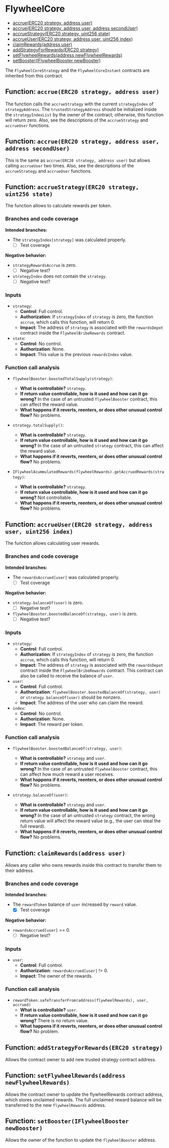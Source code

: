 # FlywheelCore

- [accrue(ERC20 strategy, address user)](#function-accrueerc20-strategy-address-user)
- [accrue(ERC20 strategy, address user, address secondUser)](#function-accrueerc20-strategy-address-user-address-seconduser)
- [accrueStrategy(ERC20 strategy, uint256 state)](#function-accruestrategyerc20-strategy-uint256-state)
- [accrueUser(ERC20 strategy, address user, uint256 index)](#function-accrueusererc20-strategy-address-user-uint256-index)
- [claimRewards(address user)](#function-claimrewardsaddress-user)
- [addStrategyForRewards(ERC20 strategy)](#function-addstrategyforrewardserc20-strategy)
- [setFlywheelRewards(address newFlywheelRewards)](#function-setflywheelrewardsaddress-newflywheelrewards)
- [setBooster(IFlywheelBooster newBooster)](#function-setboosteriflywheelbooster-newbooster)


The `FlywheelCoreStrategy` and the `FlywheelCoreInstant` contracts are inherited from this contract.

## Function: `accrue(ERC20 strategy, address user)`

The function calls the `accrueStrategy` with the current `strategyIndex` of `strategyAddress`. The `trustedStrategyAddress` should be initialized inside the `strategyIndexList` by the owner of the contract; otherwise, this function will return zero. Also, see the descriptions of the `accrueStrategy` and `accrueUser` functions.

## Function: `accrue(ERC20 strategy, address user, address secondUser)`

This is the same as `accrue(ERC20 strategy, address user)` but allows calling `accrueUser` two times. Also, see the descriptions of the `accrueStrategy` and `accrueUser` functions.

## Function: `accrueStrategy(ERC20 strategy, uint256 state)`

The function allows to calculate rewards per token.

### Branches and code coverage

**Intended branches:**

- The `strategyIndex[strategy]` was calculated properly.
  - [ ] Test coverage

**Negative behavior:**

- `strategyRewardsAccrue` is zero.
  - [ ] Negative test?
- `strategyIndex` does not contain the `strategy`.
  - [ ] Negative test?

### Inputs

- `strategy`:
  - **Control**: Full control.
  - **Authorization**: If `strategyIndex` of `strategy` is zero, the function `accrue`, which calls this function, will return 0.
  - **Impact**: The address of `strategy` is associated with the `rewardsDepot` contract inside the `FlywheelBribeRewards` contract.
- `state`:
  - **Control**: No control.
  - **Authorization**: None.
  - **Impact**: This value is the previous `rewardsIndex` value.

### Function call analysis

- `flywheelBooster.boostedTotalSupply(strategy)`:

  - **What is controllable?** `strategy`.
  - **If return value controllable, how is it used and how can it go wrong?** In the case of an untrusted `flywheelBooster` contract, this can affect the reward value.
  - **What happens if it reverts, reenters, or does other unusual control flow?** No problems.

- `strategy.totalSupply()`:

  - **What is controllable?** `strategy`.
  - **If return value controllable, how is it used and how can it go wrong?** In the case of an untrusted `strategy` contract, this can affect the reward value.
  - **What happens if it reverts, reenters, or does other unusual control flow?** No problems.

- `IFlywheelAcummulatedRewards(flywheelRewards).getAccruedRewards(strategy)`:
  - **What is controllable?** `strategy`.
  - **If return value controllable, how is it used and how can it go wrong?** Not controllable.
  - **What happens if it reverts, reenters, or does other unusual control flow?** No problems.

## Function: `accrueUser(ERC20 strategy, address user, uint256 index)`

The function allows calculating user rewards.

### Branches and code coverage

**Intended branches:**

- The `rewardsAccrued[user]` was calculated properly.
  - [ ] Test coverage

**Negative behavior:**

- `strategy.balanceOf(user)` is zero.
  - [ ] Negative test?
- `flywheelBooster.boostedBalanceOf(strategy, user)` is zero.
  - [ ] Negative test?

### Inputs

- `strategy`:
  - **Control**: Full control.
  - **Authorization**: If `strategyIndex` of `strategy` is zero, the function `accrue`, which calls this function, will return 0.
  - **Impact**: The address of `strategy` is associated with the `rewardsDepot` contract inside the `FlywheelBribeRewards` contract. This contract can also be called to receive the balance of `user`.
- `user`:
  - **Control**: Full control.
  - **Authorization**: `flywheelBooster.boostedBalanceOf(strategy, user)` or `strategy.balanceOf(user)` should be nonzero.
  - **Impact**: The address of the user who can claim the reward.
- `index`:
  - **Control**: No control.
  - **Authorization**: None.
  - **Impact**: The reward per token.

### Function call analysis

- `flywheelBooster.boostedBalanceOf(strategy, user)`:

  - **What is controllable?** `strategy` and `user`.
  - **If return value controllable, how is it used and how can it go wrong?** In the case of an untrusted `flywheelBooster` contract, this can affect how much reward a user receives.
  - **What happens if it reverts, reenters, or does other unusual control flow?** No problems.

- `strategy.balanceOf(user)`:
  - **What is controllable?** `strategy` and `user`.
  - **If return value controllable, how is it used and how can it go wrong?** In the case of an untrusted `strategy` contract, the wrong return value will affect the reward value (e.g., the user can steal the full reward).
  - **What happens if it reverts, reenters, or does other unusual control flow?** No problems.

## Function: `claimRewards(address user)`

Allows any caller who owns rewards inside this contract to transfer them to their address.

### Branches and code coverage

**Intended branches:**

- The `rewardToken` balance of `user` increased by `reward` value.
  - [x] Test coverage

**Negative behavior:**

- `rewardsAccrued[user]` == 0.
  - [ ] Negative test?

### Inputs

- `user`:
  - **Control**: Full control.
  - **Authorization**: `rewardsAccrued[user]` != 0.
  - **Impact**: The owner of the rewards.

### Function call analysis

- `rewardToken.safeTransferFrom(address(flywheelRewards), user, accrued)`
  - **What is controllable?** `user`.
  - **If return value controllable, how is it used and how can it go wrong?** There is no return value.
  - **What happens if it reverts, reenters, or does other unusual control flow?** No problem.

## Function: `addStrategyForRewards(ERC20 strategy)`

Allows the contract owner to add new trusted strategy contract address.

## Function: `setFlywheelRewards(address newFlywheelRewards)`

Allows the contract owner to update the flywheelRewards contract address, which
stores unclaimed rewards. The full unclaimed reward balance will be transferred to
the new `flywheelRewards` address.

## Function: `setBooster(IFlywheelBooster newBooster)`

Allows the owner of the function to update the `flywheelBooster` address.

